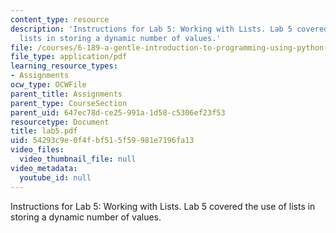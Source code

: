 ```yaml
---
content_type: resource
description: 'Instructions for Lab 5: Working with Lists. Lab 5 covered the use of
  lists in storing a dynamic number of values.'
file: /courses/6-189-a-gentle-introduction-to-programming-using-python-january-iap-2008/54293c9e0f4fbf515f59981e7196fa13_lab5.pdf
file_type: application/pdf
learning_resource_types:
- Assignments
ocw_type: OCWFile
parent_title: Assignments
parent_type: CourseSection
parent_uid: 647ec78d-ce25-991a-1d58-c5306ef23f53
resourcetype: Document
title: lab5.pdf
uid: 54293c9e-0f4f-bf51-5f59-981e7196fa13
video_files:
  video_thumbnail_file: null
video_metadata:
  youtube_id: null
---
```

Instructions for Lab 5: Working with Lists. Lab 5 covered the use of lists in storing a dynamic number of values.

